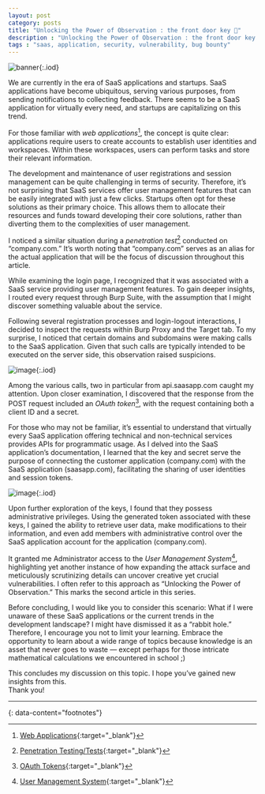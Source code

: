 ```yaml
---
layout: post
category: posts
title: "Unlocking the Power of Observation : the front door key 🔑"
description : "Unlocking the Power of Observation : the front door key 🔑, is a tale about how I managed to find a vulnerability in a SaaS application"
tags : "saas, application, security, vulnerability, bug bounty"
---
```


![banner](https://miro.medium.com/v2/resize:fit:720/format:webp/1*sLr3oSvwjgfx_6N-Mzgv0g.png){:.iod}

We are currently in the era of SaaS applications and startups. SaaS applications have become ubiquitous, serving various purposes, from sending notifications to collecting feedback. There seems to be a SaaS application for virtually every need, and startups are capitalizing on this trend.

For those familiar with *web applications*[^1], the concept is quite clear: applications require users to create accounts to establish user identities and workspaces. Within these workspaces, users can perform tasks and store their relevant information.

The development and maintenance of user registrations and session management can be quite challenging in terms of security. Therefore, it’s not surprising that SaaS services offer user management features that can be easily integrated with just a few clicks. Startups often opt for these solutions as their primary choice. This allows them to allocate their resources and funds toward developing their core solutions, rather than diverting them to the complexities of user management.

I noticed a similar situation during a *penetration test*[^2] conducted on “company.com.” It’s worth noting that “company.com” serves as an alias for the actual application that will be the focus of discussion throughout this article.

While examining the login page, I recognized that it was associated with a SaaS service providing user management features. To gain deeper insights, I routed every request through Burp Suite, with the assumption that I might discover something valuable about the service.

Following several registration processes and login-logout interactions, I decided to inspect the requests within Burp Proxy and the Target tab. To my surprise, I noticed that certain domains and subdomains were making calls to the SaaS application. Given that such calls are typically intended to be executed on the server side, this observation raised suspicions.

![image](https://miro.medium.com/v2/resize:fit:720/format:webp/1*fDKgDM19nqs1NYWrNlbyDg.jpeg){:.iod}

Among the various calls, two in particular from api.saasapp.com caught my attention. Upon closer examination, I discovered that the response from the POST request included an *OAuth token*[^3], with the request containing both a client ID and a secret.

For those who may not be familiar, it’s essential to understand that virtually every SaaS application offering technical and non-technical services provides APIs for programmatic usage. As I delved into the SaaS application’s documentation, I learned that the key and secret serve the purpose of connecting the customer application (company.com) with the SaaS application (saasapp.com), facilitating the sharing of user identities and session tokens.

![image](https://miro.medium.com/v2/resize:fit:720/format:webp/1*d0iAUVZ-8GFNEO7HZcKlrg.jpeg){:.iod}

Upon further exploration of the keys, I found that they possess administrative privileges. Using the generated token associated with these keys, I gained the ability to retrieve user data, make modifications to their information, and even add members with administrative control over the SaaS application account for the application (company.com).

It granted me Administrator access to the *User Management System*[^4], highlighting yet another instance of how expanding the attack surface and meticulously scrutinizing details can uncover creative yet crucial vulnerabilities. I often refer to this approach as “Unlocking the Power of Observation.” This marks the second article in this series.

Before concluding, I would like you to consider this scenario: What if I were unaware of these SaaS applications or the current trends in the development landscape? I might have dismissed it as a “rabbit hole.” Therefore, I encourage you not to limit your learning. Embrace the opportunity to learn about a wide range of topics because knowledge is an asset that never goes to waste — except perhaps for those intricate mathematical calculations we encountered in school ;)

This concludes my discussion on this topic. I hope you’ve gained new insights from this.<br/>
Thank you! 

---
{: data-content="footnotes"}

[^1]: [Web Applications](https://aws.amazon.com/what-is/web-application/#:~:text=A%20web%20application%20is%20software,with%20customers%20conveniently%20and%20securely.){:target="_blank"}
[^2]: [Penetration Testing/Tests](https://www.synopsys.com/glossary/what-is-penetration-testing.html){:target="_blank"}
[^3]: [OAuth Tokens](https://www.rfc-editor.org/rfc/rfc6749){:target="_blank"}
[^4]: [User Management System](https://www.egnyte.com/guides/governance/user-management#:~:text=User%20management%20is%20a%20system,Providing%20users%20with%20authenticated%20access){:target="_blank"}